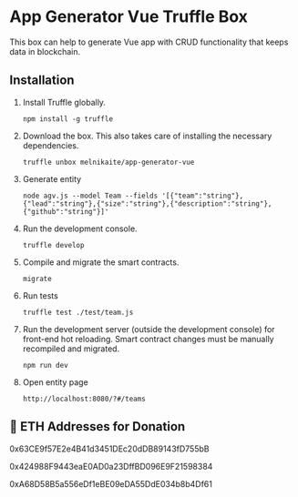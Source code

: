 # App Generator Vue Truffle Box

This box can help to generate Vue app with CRUD functionality that keeps data in blockchain.

## Installation

1. Install Truffle globally.
    ```
    npm install -g truffle
    ```

2. Download the box. This also takes care of installing the necessary dependencies.
    ```
    truffle unbox melnikaite/app-generator-vue
    ```

3. Generate entity
    ```
    node agv.js --model Team --fields '[{"team":"string"},{"lead":"string"},{"size":"string"},{"description":"string"},{"github":"string"}]'
    ```

4. Run the development console.
    ```
    truffle develop
    ```

5. Compile and migrate the smart contracts.
    ```
    migrate
    ```

6. Run tests
    ```
    truffle test ./test/team.js
    ```

7. Run the development server (outside the development console) for front-end hot reloading. Smart contract changes must be manually recompiled and migrated.
    ```
    npm run dev
    ```

8. Open entity page
    ```
    http://localhost:8080/?#/teams
    ```

## 💸 ETH Addresses for Donation

0x63CE9f57E2e4B41d3451DEc20dDB89143fD755bB

0x424988F9443eaE0AD0a23DffBD096E9F21598384

0xA68D58B5a556eDf1eBE09eDA55DdE034b8b4Df61
